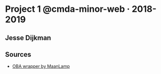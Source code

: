 # Project 1 @cmda-minor-web · 2018-2019
## Jesse Dijkman


## Sources
- [OBA wrapper by MaanLamp](https://github.com/maanlamp/OBA-wrapper)

